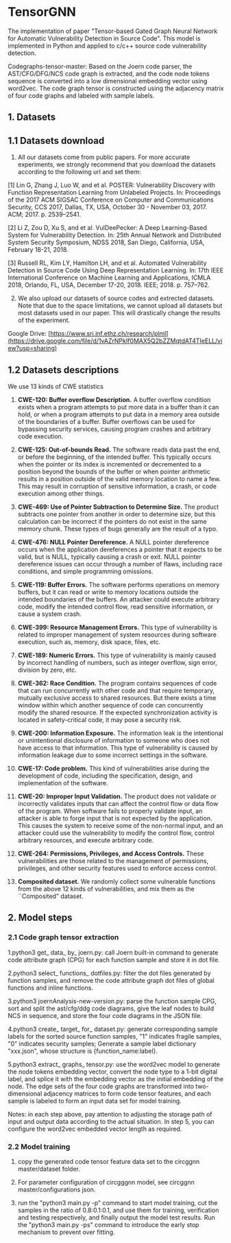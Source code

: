 # TensorGNN

The implementation of paper "Tensor-based Gated Graph Neural Network for Automatic Vulnerability Detection in Source Code". This model is implemented in Python and applied to c/c++ source code vulnerability detection.

Codegraphs-tensor-master:
Based on the Joern code parser, the AST/CFG/DFG/NCS code graph is extracted, and the code node tokens sequence is converted into a low dimensional embedding vector using word2vec. The code graph tensor is constructed using the adjacency matrix of four code graphs and labeled with sample labels.

## 1. Datasets

## 1.1 Datasets download

1) All our datasets come from public papers. For more accurate experiments, we strongly recommend that you download the datasets according to the following url and set them:

[1] Lin G, Zhang J, Luo W, and et al. POSTER: Vulnerability Discovery with Function Representation Learning from Unlabeled Projects. In: Proceedings of the 2017 ACM SIGSAC Conference on Computer and Communications Security, CCS 2017, Dallas, TX, USA, October 30 - November 03, 2017. ACM; 2017. p. 2539–2541.

[2]  Li Z, Zou D, Xu S, and et al. VulDeePecker: A Deep Learning-Based System for Vulnerability Detection. In: 25th Annual Network and Distributed System Security Symposium, NDSS 2018, San Diego, California, USA, February 18-21, 2018.

[3] Russell RL, Kim LY, Hamilton LH, and et al. Automated Vulnerability Detection in Source Code Using Deep Representation Learning. In: 17th IEEE International Conference on Machine Learning and Applications, ICMLA 2018, Orlando, FL, USA, December 17-20, 2018. IEEE; 2018. p. 757–762.

2) We also upload our datasets of source codes and extrected datasets. Note that due to the space limitations, we cannot upload all datasets but most datasets used in our paper. This will drastically change the results of the experiment. 

Google Drive: [https://www.sri.inf.ethz.ch/research/plml](https://drive.google.com/file/d/1vAZrNPkIf0MAX5Q2bZZMqtdAT4TIeELL/view?usp=sharing)

## 1.2 Datasets descriptions
We use 13 kinds of CWE statistics

1. **CWE-120: Buffer overflow Description.** A buffer overflow condition exists when a program attempts to put more data in a buffer than it can hold, or when a program attempts to put data in a memory area outside of the boundaries of a buffer. Buffer overflows can be used for bypassing security services, causing program crashes and arbitrary code execution.
     
2. **CWE-125: Out-of-bounds Read.** The software reads data past the end, or before the beginning, of the intended buffer. This typically occurs when the pointer or its index is incremented or decremented to a position beyond the bounds of the buffer or when pointer arithmetic results in a position outside of the valid memory location to name a few. This may result in corruption of sensitive information, a crash, or code execution among other things.

3. **CWE-469: Use of Pointer Subtraction to Determine Size.** The product subtracts one pointer from another in order to determine size, but this calculation can be incorrect if the pointers do not exist in the same memory chunk. These types of bugs generally are the result of a typo.
   
4. **CWE-476: NULL Pointer Dereference.** A NULL pointer dereference occurs when the application dereferences a pointer that it expects to be valid, but is NULL, typically causing a crash or exit. NULL pointer dereference issues can occur through a number of flaws, including race conditions, and simple programming omissions.

5. **CWE-119: Buffer Errors.** The software performs operations on memory buffers, but it can read or write to memory locations outside the intended boundaries of the buffers. An attacker could execute arbitrary code, modify the intended control flow, read sensitive information, or cause a system crash.
   
6. **CWE-399: Resource Management Errors.** This type of vulnerability is related to improper management of system resources during software execution, such as, memory, disk space, files, etc.

7. **CWE-189: Numeric Errors.** This type of vulnerability is mainly caused by incorrect handling of numbers, such as integer overflow, sign error, division by zero, etc.

8. **CWE-362: Race Condition.** The program contains sequences of code that can run concurrently with other code and that require temporary, mutually exclusive access to shared resources. But there exists a time window within which another sequence of code can concurrently modify the shared resource. If the expected synchronization activity is located in safety-critical code, it may pose a security risk. 

9. **CWE-200: Information Exposure.** The information leak is the intentional or unintentional disclosure of information to someone who does not have access to that information. This type of vulnerability is caused by information leakage due to some incorrect settings in the software.
     
10. **CWE-17: Code problem.** This kind of vulnerabilities arise during the development of code, including the specification, design, and implementation of the software. 
   
11. **CWE-20: Improper Input Validation.** The product does not validate or incorrectly validates inputs that can affect the control flow or data flow of the program. When software fails to properly validate input, an attacker is able to forge input that is not expected by the application. This causes the system to receive some of the non-normal input, and an attacker could use the vulnerability to modify the control flow, control arbitrary resources, and execute arbitrary code.

12. **CWE-264: Permissions, Privileges, and Access Controls.** These vulnerabilities are those related to the management of permissions, privileges, and other security features used to enforce access control.

13. **Composited dataset.** We randomly collect some vulnerable functions from the above 12 kinds of vulnerabilities, and mix them as the ``Composited" dataset.

## 2. Model steps

### 2.1 Code graph tensor extraction

1.python3 get_ data_ by_ joern.py: call Joern built-in command to generate code attribute graph (CPG) for each function sample and store it in dot file.

2.python3 select_ functions_ dotfiles.py: filter the dot files generated by function samples, and remove the code attribute graph dot files of global functions <global> and inline functions.
  
3.python3 joernAnalysis-new-version.py: parse the function sample CPG, sort and split the ast/cfg/ddg code diagrams, give the leaf nodes to build NCS in sequence, and store the four code diagrams in the JSON file.

4.python3 create_ target_ for_ dataset.py: generate corresponding sample labels for the sorted source function samples, "1" indicates fragile samples, "0" indicates security samples; Generate a sample label dictionary "xxx.json", whose structure is {function_name:label}.

5.python3 extract_ graphs_ tensor.py: use the word2vec model to generate the node tokens embedding vector, convert the node type to a 1-bit digital label, and splice it with the embedding vector as the initial embedding of the node. The edge sets of the four code graphs are transformed into two-dimensional adjacency matrices to form code tensor features, and each sample is labeled to form an input data set for model training.
  
Notes: in each step above, pay attention to adjusting the storage path of input and output data according to the actual situation.
In step 5, you can configure the word2vec embedded vector length as required.
  
### 2.2 Model training
  
1. copy the generated code tensor feature data set to the circggnn master/dataset folder.

2. For parameter configuration of circgggnn model, see circggnn master/configurations json.

3. run the "python3 main.py -p" command to start model training, cut the samples in the ratio of 0.8:0.1:0.1, and use them for training, verification and testing respectively, and finally output the model test results. Run the "python3 main.py -ps" command to introduce the early stop mechanism to prevent over fitting.
